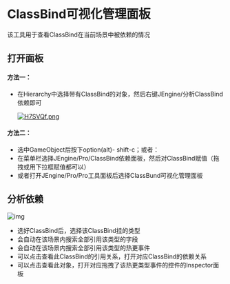 # ClassBind可视化管理面板

该工具用于查看ClassBind在当前场景中被依赖的情况

## 打开面板

#### 方法一：

- 在Hierarchy中选择带有ClassBind的对象，然后右键JEngine/分析ClassBind依赖即可

  [![H7SVQf.png](https://s4.ax1x.com/2022/02/18/H7SVQf.png)](https://imgtu.com/i/H7SVQf)



#### 方法二：

- 选中GameObject后按下option(alt)- shift-c；或者：
- 在菜单栏选择JEngine/Pro/ClassBind依赖面板，然后对ClassBind赋值（拖拽或用下拉框赋值都可以）
- 或者打开JEngine/Pro/Pro工具面板后选择ClassBund可视化管理面板





## 分析依赖

![img](https://s1.ax1x.com/2022/07/16/j42H56.png)

- 选好ClassBind后，选择该ClassBind挂的类型
- 会自动在该场景内搜索全部引用该类型的字段
- 会自动在该场景内搜索全部引用该类型的热更事件
- 可以点击查看此ClassBind的引用关系，打开对应ClassBind的依赖关系
- 可以点击查看此对象，打开对应拖拽了该热更类型事件的控件的Inspector面板